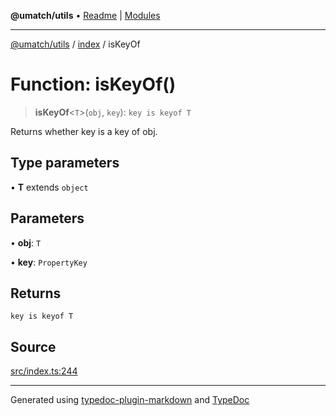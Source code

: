 **@umatch/utils** • [Readme](../../index.md) \| [Modules](../../modules.md)

***

[@umatch/utils](../../modules.md) / [index](../index.md) / isKeyOf

# Function: isKeyOf()

> **isKeyOf**\<`T`\>(`obj`, `key`): `key is keyof T`

Returns whether key is a key of obj.

## Type parameters

• **T** extends `object`

## Parameters

• **obj**: `T`

• **key**: `PropertyKey`

## Returns

`key is keyof T`

## Source

[src/index.ts:244](https://github.com/umatch-oficial/utils/blob/ed8915b/src/index.ts#L244)

***

Generated using [typedoc-plugin-markdown](https://www.npmjs.com/package/typedoc-plugin-markdown) and [TypeDoc](https://typedoc.org/)
